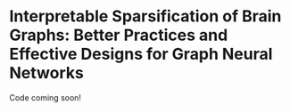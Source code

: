 # Interpretable Sparsification of Brain Graphs: Better Practices and Effective Designs for Graph Neural Networks 

Code coming soon!
